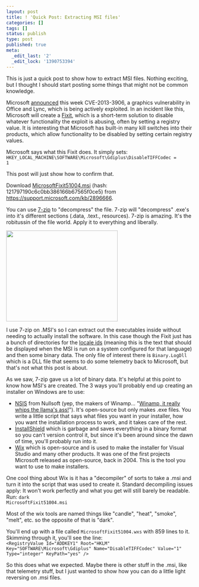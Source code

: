 ```yaml
---
layout: post
title: ! 'Quick Post: Extracting MSI files'
categories: []
tags: []
status: publish
type: post
published: true
meta:
  _edit_last: '2'
  _edit_lock: '1390753394'
---
```

This is just a quick post to show how to extract MSI files.  Nothing exciting, but I thought I should start posting some things that might not be common knowledge.

Microsoft <a href="http://blogs.technet.com/b/srd/archive/2013/11/05/cve-2013-3906-a-graphics-vulnerability-exploited-through-word-documents.aspx">announced</a> this week CVE-2013-3906, a graphics vulnerability in Office and Lync, which is being actively exploited.  In an incident like this, Microsoft will create a <a href="https://support.microsoft.com/kb/2896666">Fixit</a>, which is a short-term solution to disable whatever functionality the exploit is abusing, often by setting a registry value.  It is interesting that Microsoft has built-in many kill switches into their products, which allow functionality to be disabled by setting certain registry values.

Microsoft says what this Fixit does.  It simply sets:
<code>HKEY\_LOCAL\_MACHINE\SOFTWARE\Microsoft\Gdiplus\DisableTIFFCodec = 1</code>

This post will just show how to confirm that.

Download <a href="http://go.microsoft.com/?linkid=9840894">MicrosoftFixit51004.msi</a> (hash: 121797190c6c0bb386166b67565f0ce5) from <a href="https://support.microsoft.com/kb/2896666">https://support.microsoft.com/kb/2896666</a>.

You can use <a href="http://www.7-zip.org/">7-zip</a> to "decompress" the file.  7-zip will "decompress" .exe's into it's different sections (.data, .text., resources). 7-zip is amazing.  It's the robitussin of the file world.  Apply it to everything and liberally.

<a href="http://0xdabbad00.com/wp-content/uploads/2013/11/fixit_extraction.png"><img src="http://0xdabbad00.com/wp-content/uploads/2013/11/fixit_extraction-300x245.png" alt="" title="Fixit extraction with 7-zip" width="300" height="245" class="aligncenter size-medium wp-image-1254" /></a>

I use 7-zip on .MSI's so I can extract out the executables inside without needing to actually install the software.  In this case though the Fixit just has a bunch of directories for the <a href="http://msdn.microsoft.com/en-us/goglobal/bb964664.aspx">locale ids</a> (meaning this is the text that should be displayed when the MSI is run on a system configured for that language) and then some binary data.  The only file of interest there is <code>Binary.LogDll</code> which is a DLL file that seems to do some telemetry back to Microsoft, but that's not what this post is about.

As we saw, 7-zip gave us a lot of binary data.  It's helpful at this point to know how MSI's are created.  The 3 ways you'll probably end up creating an installer on Windows are to use:
<ul>
<li><a href="http://nsis.sourceforge.net/Main_Page">NSIS</a> from Nullsoft (yep, the makers of Winamp... "<a href="http://en.wikipedia.org/wiki/Nullsoft">Winamp, it really whips the llama's ass!</a>").  It's open-source but only makes .exe files.  You write a little script that says what files you want in your installer, how you want the installation process to work, and it takes care of the rest.
<li><a href="http://www.installshield.com/">InstallShield</a> which is garbage and saves everything in a binary format so you can't version control it, but since it's been around since the dawn of time, you'll probably run into it.
<li><a href="http://wixtoolset.org/">Wix</a> which is open-source and is used to make the installer for Visual Studio and many other products.  It was one of the first projects Microsoft released as open-source, back in 2004.  This is the tool you want to use to make installers.
</ul>

One cool thing about Wix is it has a "decompiler" of sorts to take a .msi and turn it into the script that was used to create it.  Standard decompiling issues apply: It won't work perfectly and what you get will still barely be readable.  Run:
<code>dark MicrosoftFixit51004.msi</code>

Most of the wix tools are named things like "candle", "heat", "smoke", "melt", etc. so the opposite of that is "dark".

You'll end up with a file called <code>MicrosoftFixit51004.wxs</code> with 859 lines to it.  Skimming through it, you'll see the line:
<code>
&lt;RegistryValue Id="ADDKEY1" Root="HKLM" Key="SOFTWARE\Microsoft\Gdiplus" Name="DisableTIFFCodec" Value="1" Type="integer" KeyPath="yes" /&gt;
</code>

So this does what we expected.  Maybe there is other stuff in the .msi, like that telemetry stuff, but I just wanted to show how you can do a little light reversing on .msi files.
